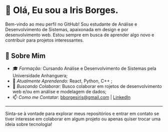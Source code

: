 # 👋 Olá, Eu sou a Iris Borges. 
Bem-vindo ao meu perfil no GitHub! Sou estudante de Análise e Desenvolvimento de Sistemas, apaixonada em design e por desenvolvimento web. Estou sempre em busca de aprender algo novo e contribuir para projetos interessantes.

## 🚀 Sobre Mim

- 🎓 *Formação:* Cursando Análise e Desenvolvimento de Sistemas pela Universidade Anhanguera;
- 🌱 *Atualmente Aprendendo:* React, Python, C++ ;
- 🤝 *Buscando Colaborar:* Busco colaborar em rojetos de desenvolvimento web e/ou em análise e modelagem de dados;
- 📫 *Como me Contatar:*  bborgesiris@gmail.com | [LinkedIn](https://www.linkedin.com/in/iris-borges-0049b0260?utm_source=share&utm_campaign=share_via&utm_content=profile&utm_medium=android_app)

---

Sinta-se à vontade para explorar meus repositórios e entrar em contato se tiver interesse em colaborar em algum projeto ou apenas quiser trocar uma ideia sobre tecnologia!
